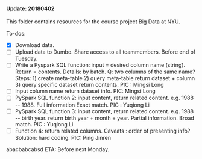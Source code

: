 #### Update: 20180402

This folder contains resources for the course project Big Data at NYU.

To-dos:

- [X] Download data.
- [ ] Upload data to Dumbo. Share access to all teammembers. Before end of Tuesday.
- [ ] Write a Pyspark SQL function: input = desired column name (string). Return = contents. Details: by batch. Q: two columns of the same name? Steps: 1) create meta-table 2) query meta-table return dataset + column 3) query specific dataset return contents. PIC : Mingsi Long 
- [ ] Input column name return dataset info. PIC: Mingsi Long 
- [ ] PySpark SQL function 2: input content, return related content. e.g. 1988 -- 1988. Full information Exact match. PIC : Yuqiong Li
- [ ] PySpark SQL function 3: input content, return related content. e.g. 1988 -- birth year. return birth year + month + year. Partial information. Broad match. PIC : Yuqiong Li 
- [ ] Function 4: return related columns. Caveats : order of presenting info? Solution: hard coding. PIC: Ping Jinren 

abacbabcabsd
ETA: Before next Monday.
 
